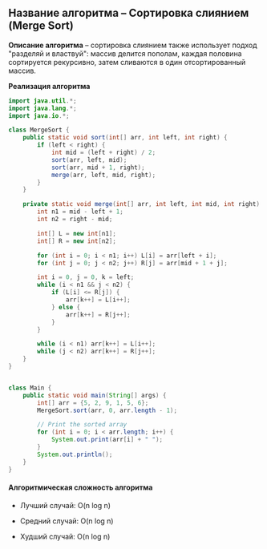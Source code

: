 ## Название алгоритма – Сортировка слиянием (Merge Sort)

**Описание алгоритма** – cортировка слиянием также использует подход "разделяй и властвуй": массив делится пополам, каждая половина сортируется рекурсивно, затем сливаются в один отсортированный массив.

**Реализация алгоритма**
```java
import java.util.*;
import java.lang.*;
import java.io.*;

class MergeSort {
    public static void sort(int[] arr, int left, int right) {
        if (left < right) {
            int mid = (left + right) / 2;
            sort(arr, left, mid);
            sort(arr, mid + 1, right);
            merge(arr, left, mid, right);
        }
    }

    private static void merge(int[] arr, int left, int mid, int right) {
        int n1 = mid - left + 1;
        int n2 = right - mid;

        int[] L = new int[n1];
        int[] R = new int[n2];

        for (int i = 0; i < n1; i++) L[i] = arr[left + i];
        for (int j = 0; j < n2; j++) R[j] = arr[mid + 1 + j];

        int i = 0, j = 0, k = left;
        while (i < n1 && j < n2) {
            if (L[i] <= R[j]) {
                arr[k++] = L[i++];
            } else {
                arr[k++] = R[j++];
            }
        }

        while (i < n1) arr[k++] = L[i++];
        while (j < n2) arr[k++] = R[j++];
    }
}


class Main {
    public static void main(String[] args) {
        int[] arr = {5, 2, 9, 1, 5, 6};
        MergeSort.sort(arr, 0, arr.length - 1);

        // Print the sorted array
        for (int i = 0; i < arr.length; i++) {
            System.out.print(arr[i] + " ");
        }
        System.out.println();
    }
}
```
#### Алгоритмическая сложность алгоритма 

- Лучший случай: O(n log n)

- Средний случай: O(n log n)

- Худший случай: O(n log n)
